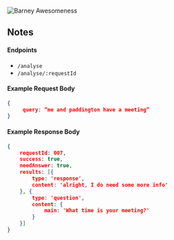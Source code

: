 ![Barney Awesomeness](http://static.celebuzz.com/uploads/2013/06/14/request-five.gif)

## Notes

#### Endpoints
* `/analyse`
* `/analyse/:requestId`

#### Example Request Body
```json
{
     query: “me and paddington have a meeting”
}
```

#### Example Response Body
```json
{
    requestId: 007,
    success: true,
    needAnswer: true,
    results: [{
        type: 'response',
        content: 'alright, I do need some more info'
    }, {
        type: 'question',
        content: {
            main: 'What time is your meeting?'
        }
    }]
}
```

